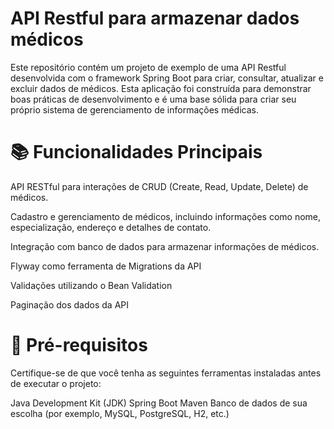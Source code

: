 # API Restful para armazenar dados médicos
Este repositório contém um projeto de exemplo de uma API Restful desenvolvida com o framework Spring Boot para criar, consultar, atualizar e excluir dados de médicos. Esta aplicação foi construída para demonstrar boas práticas de desenvolvimento e é uma base sólida para criar seu próprio sistema de gerenciamento de informações médicas.

#  📚 Funcionalidades Principais
API RESTful para interações de CRUD (Create, Read, Update, Delete) de médicos.

Cadastro e gerenciamento de médicos, incluindo informações como nome, especialização, endereço e detalhes de contato.

Integração com banco de dados para armazenar informações de médicos.

Flyway como ferramenta de Migrations da API

Validações utilizando o Bean Validation

Paginação dos dados da API

# 📝 Pré-requisitos
Certifique-se de que você tenha as seguintes ferramentas instaladas antes de executar o projeto:

Java Development Kit (JDK)
Spring Boot
Maven
Banco de dados de sua escolha (por exemplo, MySQL, PostgreSQL, H2, etc.)

